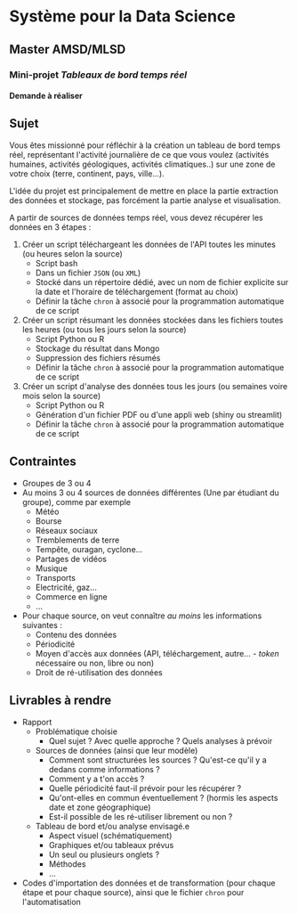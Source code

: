 # Système pour la Data Science

## Master AMSD/MLSD

### Mini-projet *Tableaux de bord temps réel*

#### Demande à réaliser

## Sujet

Vous êtes missionné pour réfléchir à la création un tableau de bord temps réel, représentant l'activité journalière de ce que vous voulez (activités humaines, activités géologiques, activités climatiques..) sur une zone de votre choix (terre, continent, pays, ville...).

L'idée du projet est principalement de mettre en place la partie extraction des données et stockage, pas forcément la partie analyse et visualisation.

A partir de sources de données temps réel, vous devez récupérer les données en 3 étapes :

1. Créer un script téléchargeant les données de l'API toutes les minutes (ou heures selon la source)
    - Script bash
    - Dans un fichier `JSON` (ou `XML`)
    - Stocké dans un répertoire dédié, avec un nom de fichier explicite sur la date et l'horaire de téléchargement (format au choix)
    - Définir la tâche `chron` à associé pour la programmation automatique de ce script
2. Créer un script résumant les données stockées dans les fichiers toutes les heures (ou tous les jours selon la source)
    - Script Python ou R
    - Stockage du résultat dans Mongo
    - Suppression des fichiers résumés
    - Définir la tâche `chron` à associé pour la programmation automatique de ce script
3. Créer un script d'analyse des données tous les jours (ou semaines voire mois selon la source)
    - Script Python ou R
    - Génération d'un fichier PDF ou d'une appli web (shiny ou streamlit)
    - Définir la tâche `chron` à associé pour la programmation automatique de ce script
    
## Contraintes

- Groupes de 3 ou 4
- Au moins 3 ou 4 sources de données différentes (Une par étudiant du groupe), comme par exemple
    - Météo
    - Bourse
    - Réseaux sociaux
    - Tremblements de terre
    - Tempête, ouragan, cyclone...
    - Partages de vidéos
    - Musique
    - Transports
    - Electricité, gaz...
    - Commerce en ligne
    - ...
- Pour chaque source, on veut connaître *au moins* les informations suivantes :
    - Contenu des données
    - Périodicité
    - Moyen d'accès aux données (API, téléchargement, autre... - *token* nécessaire ou non, libre ou non)
    - Droit de ré-utilisation des données

## Livrables à rendre

- Rapport
    - Problématique choisie
        - Quel sujet ? Avec quelle approche ? Quels analyses à prévoir
    - Sources de données (ainsi que leur modèle)
        - Comment sont structurées les sources ? Qu'est-ce qu'il y a dedans comme informations ?
        - Comment y a t'on accès ? 
        - Quelle périodicité faut-il prévoir pour les récupérer ?
        - Qu'ont-elles en commun éventuellement ? (hormis les aspects date et zone géographique)
        - Est-il possible de les ré-utiliser librement ou non ?
    - Tableau de bord et/ou analyse envisagé.e
        - Aspect visuel (schématiquement)
        - Graphiques et/ou tableaux prévus
        - Un seul ou plusieurs onglets ?
        - Méthodes
        - ...
- Codes d'importation des données et de transformation (pour chaque étape et pour chaque source), ainsi que le fichier `chron` pour l'automatisation 
